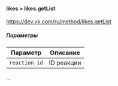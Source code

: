 #### likes > likes.getList

https://dev.vk.com/ru/method/likes.getList

##### Параметры

|Параметр|Описание|
|--|--|
|`reaction_id`|ID реакции|
...

